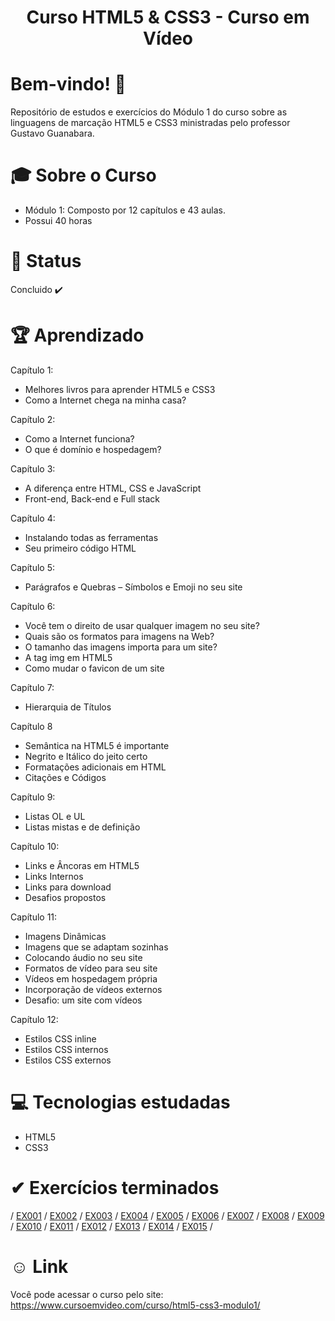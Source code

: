 <div align="center">
<h1>Curso HTML5 & CSS3 - Curso em Vídeo </h1>
</div>

# Bem-vindo! 👋 <a name="id01"></a>
Repositório de estudos e exercícios do Módulo 1 do curso sobre as linguagens de marcação HTML5 e CSS3 ministradas pelo professor Gustavo Guanabara.

# &#x1F393; Sobre o Curso
<ul>
<li>Módulo 1: Composto por 12 capítulos e 43 aulas.</li>
<li>Possui 40 horas</li>
</ul>

# &#x1F680; Status
Concluido ✔️

# 🏆 Aprendizado
Capítulo 1:
<uL>
<li>Melhores livros para aprender HTML5 e CSS3</li>
<li>Como a Internet chega na minha casa?</li>
</ul>

Capítulo 2:
<ul>
<li>Como a Internet funciona?</li>
<li>O que é domínio e hospedagem?</li>
</ul>

Capítulo 3:
<ul>
<li>A diferença entre HTML, CSS e JavaScript</li>
<li>Front-end, Back-end e Full stack</li>
</ul>

Capítulo 4:
<ul>
<li>Instalando todas as ferramentas</li>
<li>Seu primeiro código HTML</li>
</ul>

Capítulo 5:
<ul>
<li>Parágrafos e Quebras – Símbolos e Emoji no seu site</li>
</ul>

Capítulo 6:
<ul>
<li>Você tem o direito de usar qualquer imagem no seu site?</li>
<li>Quais são os formatos para imagens na Web?</li>
<li>O tamanho das imagens importa para um site?</li>
<li>A tag img em HTML5</li>
<li>Como mudar o favicon de um site</li>
</ul>

Capítulo 7:
<ul>
<li>Hierarquia de Títulos</li>
</ul>

Capítulo 8
<ul>
<li>Semântica na HTML5 é importante</li>
<li>Negrito e Itálico do jeito certo</li>
<li>Formatações adicionais em HTML</li>
<li>Citações e Códigos</li>
</ul>

Capítulo 9:
<ul>
<li>Listas OL e UL</li>
<li>Listas mistas e de definição</li>
</ul>

Capítulo 10:
<ul>
<li>Links e Âncoras em HTML5</li>
<li>Links Internos</li>
<li>Links para download</li>
<li>Desafios propostos</li>
</ul>

Capítulo 11:
<ul>
<li>Imagens Dinâmicas</li>
<li>Imagens que se adaptam sozinhas</li>
<li>Colocando áudio no seu site</li>
<li>Formatos de vídeo para seu site</li>
<li>Vídeos em hospedagem própria</li>
<li>Incorporação de vídeos externos</li>
<li>Desafio: um site com vídeos</li>
</ul>

Capítulo 12:
<ul>
<li>Estilos CSS inline</li>
<li>Estilos CSS internos</li>
<li>Estilos CSS externos</li>
</ul>

# &#x1F4BB; Tecnologias estudadas
<ul>
  <li>HTML5</li>
  <li>CSS3</li>
</ul>

# &#10004; Exercícios terminados

/ <a href="https://kaiketorres.github.io/HTML5-CC3-Modulo01-CursoemVideo/Exerc%C3%ADcios/Ex001/">EX001</a> /
<a href="https://kaiketorres.github.io/HTML5-CC3-Modulo01-CursoemVideo/Exerc%C3%ADcios/Ex002/">EX002</a> /
<a href="https://kaiketorres.github.io/HTML5-CC3-Modulo01-CursoemVideo/Exerc%C3%ADcios/Ex003/">EX003</a> /
<a href="https://kaiketorres.github.io/HTML5-CC3-Modulo01-CursoemVideo/Exerc%C3%ADcios/Ex004/">EX004</a> /
<a href="https://kaiketorres.github.io/HTML5-CC3-Modulo01-CursoemVideo/Exerc%C3%ADcios/Ex005/">EX005</a> /
<a href="https://kaiketorres.github.io/HTML5-CC3-Modulo01-CursoemVideo/Exerc%C3%ADcios/Ex006/">EX006</a> /
<a href="">EX007</a> /
<a href="https://kaiketorres.github.io/HTML5-CC3-Modulo01-CursoemVideo/Exerc%C3%ADcios/Ex008/">EX008</a> /
<a href="https://kaiketorres.github.io/HTML5-CC3-Modulo01-CursoemVideo/Exerc%C3%ADcios/Ex009/">EX009</a> /
<a href="https://kaiketorres.github.io/HTML5-CC3-Modulo01-CursoemVideo/Exerc%C3%ADcios/Ex010/">EX010</a> /
<a href="https://kaiketorres.github.io/HTML5-CC3-Modulo01-CursoemVideo/Exerc%C3%ADcios/Ex011/">EX011</a> /
<a href="https://kaiketorres.github.io/HTML5-CC3-Modulo01-CursoemVideo/Exerc%C3%ADcios/Ex012/">EX012</a> /
<a href="https://kaiketorres.github.io/HTML5-CC3-Modulo01-CursoemVideo/Exerc%C3%ADcios/Ex013/">EX013</a> /
<a href="https://kaiketorres.github.io/HTML5-CC3-Modulo01-CursoemVideo/Exerc%C3%ADcios/Ex014/">EX014</a> /
<a href="https://kaiketorres.github.io/HTML5-CC3-Modulo01-CursoemVideo/Exerc%C3%ADcios/Ex015/">EX015</a> /

# &#X263A; Link
Você pode acessar o curso pelo site: https://www.cursoemvideo.com/curso/html5-css3-modulo1/


